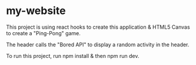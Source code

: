 # my-website

This project is using react hooks to create this application & HTML5 Canvas to create a "Ping-Pong" game.

The header calls the "Bored API" to display a random activity in the header.

To run this project, run npm install & then npm run dev.
